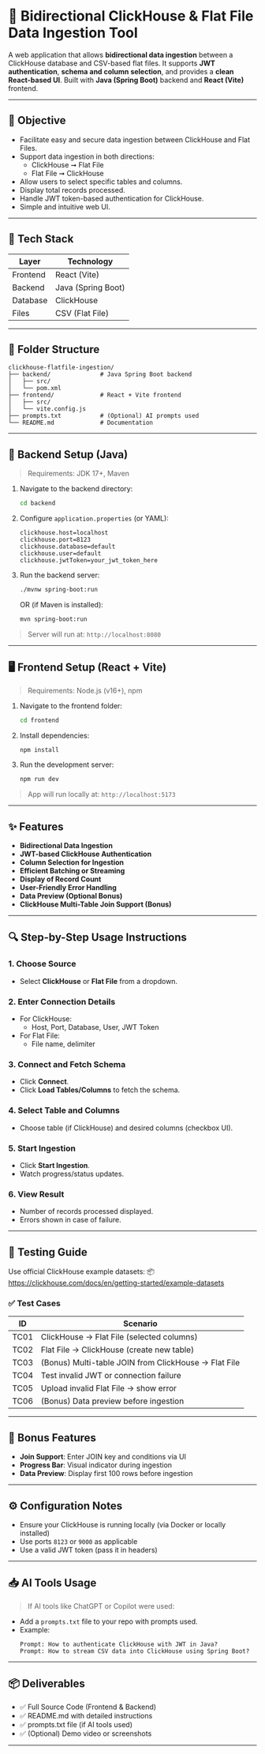 # 🔁 Bidirectional ClickHouse & Flat File Data Ingestion Tool

A web application that allows **bidirectional data ingestion** between a ClickHouse database and CSV-based flat files. It supports **JWT authentication**, **schema and column selection**, and provides a **clean React-based UI**. Built with **Java (Spring Boot)** backend and **React (Vite)** frontend.

---

## 📌 Objective

- Facilitate easy and secure data ingestion between ClickHouse and Flat Files.
- Support data ingestion in both directions:
  - ClickHouse ➞ Flat File
  - Flat File ➞ ClickHouse
- Allow users to select specific tables and columns.
- Display total records processed.
- Handle JWT token-based authentication for ClickHouse.
- Simple and intuitive web UI.

---

## 💠 Tech Stack

| Layer     | Technology     |
|-----------|----------------|
| Frontend  | React (Vite)   |
| Backend   | Java (Spring Boot) |
| Database  | ClickHouse     |
| Files     | CSV (Flat File) |

---

## 📁 Folder Structure

```
clickhouse-flatfile-ingestion/
├── backend/              # Java Spring Boot backend
│   ├── src/
│   └── pom.xml
├── frontend/             # React + Vite frontend
│   ├── src/
│   └── vite.config.js
├── prompts.txt           # (Optional) AI prompts used
└── README.md             # Documentation
```

---

## 🔧 Backend Setup (Java)

> Requirements: JDK 17+, Maven

1. Navigate to the backend directory:
   ```bash
   cd backend
   ```

2. Configure `application.properties` (or YAML):
   ```
   clickhouse.host=localhost
   clickhouse.port=8123
   clickhouse.database=default
   clickhouse.user=default
   clickhouse.jwtToken=your_jwt_token_here
   ```

3. Run the backend server:
   ```bash
   ./mvnw spring-boot:run
   ```
   OR (if Maven is installed):
   ```bash
   mvn spring-boot:run
   ```

> Server will run at: `http://localhost:8080`

---

## 🖥️ Frontend Setup (React + Vite)

> Requirements: Node.js (v16+), npm

1. Navigate to the frontend folder:
   ```bash
   cd frontend
   ```

2. Install dependencies:
   ```bash
   npm install
   ```

3. Run the development server:
   ```bash
   npm run dev
   ```

> App will run locally at: `http://localhost:5173`

---

## ✨ Features

-  **Bidirectional Data Ingestion**
-  **JWT-based ClickHouse Authentication**
-  **Column Selection for Ingestion**
-  **Efficient Batching or Streaming**
-  **Display of Record Count**
-  **User-Friendly Error Handling**
-  **Data Preview (Optional Bonus)**
-  **ClickHouse Multi-Table Join Support (Bonus)**

---

## 🔍 Step-by-Step Usage Instructions

### 1. Choose Source
- Select **ClickHouse** or **Flat File** from a dropdown.

### 2. Enter Connection Details
- For ClickHouse:
  - Host, Port, Database, User, JWT Token
- For Flat File:
  - File name, delimiter

### 3. Connect and Fetch Schema
- Click **Connect**.
- Click **Load Tables/Columns** to fetch the schema.

### 4. Select Table and Columns
- Choose table (if ClickHouse) and desired columns (checkbox UI).

### 5. Start Ingestion
- Click **Start Ingestion**.
- Watch progress/status updates.

### 6. View Result
- Number of records processed displayed.
- Errors shown in case of failure.

---

## 🧪 Testing Guide

Use official ClickHouse example datasets:
📦 https://clickhouse.com/docs/en/getting-started/example-datasets

### ✅ Test Cases

| ID   | Scenario                                                       |
|------|----------------------------------------------------------------|
| TC01 | ClickHouse → Flat File (selected columns)                     |
| TC02 | Flat File → ClickHouse (create new table)                     |
| TC03 | (Bonus) Multi-table JOIN from ClickHouse → Flat File          |
| TC04 | Test invalid JWT or connection failure                        |
| TC05 | Upload invalid Flat File → show error                         |
| TC06 | (Bonus) Data preview before ingestion                         |

---

## 🎯 Bonus Features

- **Join Support**: Enter JOIN key and conditions via UI
- **Progress Bar**: Visual indicator during ingestion
- **Data Preview**: Display first 100 rows before ingestion

---

## ⚙️ Configuration Notes

- Ensure your ClickHouse is running locally (via Docker or locally installed)
- Use ports `8123` or `9000` as applicable
- Use a valid JWT token (pass it in headers)

---

## 📥 AI Tools Usage

> If AI tools like ChatGPT or Copilot were used:

- Add a `prompts.txt` file to your repo with prompts used.
- Example:
  ```
  Prompt: How to authenticate ClickHouse with JWT in Java?
  Prompt: How to stream CSV data into ClickHouse using Spring Boot?
  ```

---

## 📦 Deliverables

- ✅ Full Source Code (Frontend & Backend)
- ✅ README.md with detailed instructions
- ✅ prompts.txt file (if AI tools used)
- ✅ (Optional) Demo video or screenshots

---

